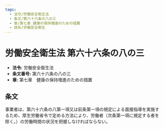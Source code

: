 ```yaml
---
tags:
  - 法令/労働安全衛生法
  - 条文/第六十六条の八の三
  - 章/第七章_健康の保持増進のための措置
  - 体系/労働安全衛生
---
```

# 労働安全衛生法 第六十六条の八の三

- **法令:** 労働安全衛生法
- **条文番号:** 第六十六条の八の三
- **章:** 第七章　健康の保持増進のための措置

## 条文
事業者は、第六十六条の八第一項又は前条第一項の規定による面接指導を実施するため、厚生労働省令で定める方法により、労働者（次条第一項に規定する者を除く。）の労働時間の状況を把握しなければならない。


